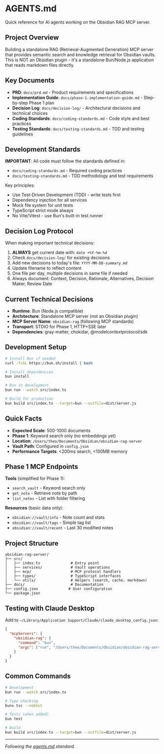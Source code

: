 # AGENTS.md

Quick reference for AI agents working on the Obsidian RAG MCP server.

## Project Overview

Building a standalone RAG (Retrieval-Augmented Generation) MCP server that provides semantic search and knowledge retrieval for Obsidian vaults. This is NOT an Obsidian plugin - it's a standalone Bun/Node.js application that reads markdown files directly.

## Key Documents

- **PRD**: `docs/prd.md` - Product requirements and specifications
- **Implementation Guide**: `docs/phase-1-implementation-guide.md` - Step-by-step Phase 1 plan
- **Decision Log**: `docs/decision-log/` - Architectural decisions and technical choices
- **Coding Standards**: `docs/coding-standards.md` - Code style and best practices
- **Testing Standards**: `docs/testing-standards.md` - TDD and testing guidelines

## Development Standards

**IMPORTANT**: All code must follow the standards defined in:
- `docs/coding-standards.md` - Required coding practices
- `docs/testing-standards.md` - TDD methodology and test requirements

Key principles:
- Use Test-Driven Development (TDD) - write tests first
- Dependency injection for all services
- Mock file system for unit tests
- TypeScript strict mode always
- No Vite/Vitest - use Bun's built-in test runner

## Decision Log Protocol

When making important technical decisions:
1. **ALWAYS** get current date with: `date +%Y-%m-%d`
2. Check `docs/decision-log/` for existing decisions
3. Add new decisions to today's file: `YYYY-MM-DD-summary.md`
4. Update filename to reflect content
5. One file per day, multiple decisions in same file if needed
6. Always document: Context, Decision, Rationale, Alternatives, Decision Maker, Review Date

## Current Technical Decisions

- **Runtime**: Bun (Node.js compatible)
- **Architecture**: Standalone MCP server (not an Obsidian plugin)
- **MCP Server Name**: `obsidian-rag` (following MCP standards)
- **Transport**: STDIO for Phase 1, HTTP+SSE later
- **Dependencies**: gray-matter, chokidar, @modelcontextprotocol/sdk

## Development Setup

```bash
# Install Bun if needed
curl -fsSL https://bun.sh/install | bash

# Install dependencies
bun install

# Run in development
bun run --watch src/index.ts

# Build for production
bun build src/index.ts --target=bun --outfile=dist/server.js
```

## Quick Facts

- **Expected Scale**: 500-1000 documents
- **Phase 1**: Keyword search only (no embeddings yet)
- **Location**: `/Users/theo/Documents/Obsidian/obsidian-rag-server`
- **Vault Path**: Configured in `config.json`
- **Performance Targets**: <200ms search, <100MB memory

## Phase 1 MCP Endpoints

**Tools** (simplified for Phase 1):
- `search_vault` - Keyword search only
- `get_note` - Retrieve note by path
- `list_notes` - List with folder filtering

**Resources** (basic data only):
- `obsidian://vault/info` - Note count and stats
- `obsidian://vault/tags` - Simple tag list
- `obsidian://vault/recent` - Last 30 modified notes

## Project Structure

```
obsidian-rag-server/
├── src/
│   ├── index.ts              # Entry point
│   ├── services/             # Vault operations
│   ├── mcp/                  # MCP protocol handlers
│   ├── types/                # TypeScript interfaces
│   └── utils/                # Helpers (search, cache, markdown)
├── docs/                     # Documentation
├── config.json              # User configuration
└── package.json
```

## Testing with Claude Desktop

Add to `~/Library/Application Support/Claude/claude_desktop_config.json`:

```json
{
  "mcpServers": {
    "obsidian-rag": {
      "command": "bun",
      "args": ["run", "/Users/theo/Documents/Obsidian/obsidian-rag-server/src/index.ts"]
    }
  }
}
```

## Common Commands

```bash
# Development
bun run --watch src/index.ts

# Type checking
bunx tsc --noEmit

# Tests (when added)
bun test

# Build
bun build src/index.ts --target=bun --outfile=dist/server.js
```

---

*Following the [agents.md](https://agents.md) standard.*